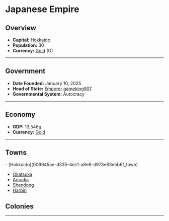 <!--UNDEDITED FILE, remove this entire line if this file has been edited!-->
# <!--NAME-->Japanese Empire<!--NAME-->

## Overview

- **Capital:** <!--CAPITAL_LINK-->[Hokkaido](006945ae-d335-4ec1-a8e6-d973e83ebb6f_town)<!--CAPITAL_LINK-->
- **Population:** <!--POPULATION-->30<!--POPULATION-->
- **Currency:** <!--CURRENCY_LINK-->[Gold](Gold_currency)<!--CURRENCY_LINK--> (<!--CURRENCY_ABV-->G<!--CURRENCY_ABV-->)

---

## Government

- **Date Founded:** <!--FOUNDED-->January 10, 2025<!--FOUNDED-->
- **Head of State:** <!--LEADER_TITLE_LINK-->[Emporer gameking907](gameking907_user)<!--LEADER_TITLE_LINK-->
- **Governmental System:** <!--GOVERNMENT-->Autocracy<!--GOVERNMENT-->

---

## Economy

- **GDP:** <!--GDP-->13,546g<!--GDP-->
- **Currency:** <!--CURRENCY_LINK-->[Gold](Gold_currency)<!--CURRENCY_LINK-->

---

## Towns

<!--TOWNS-->- [Hokkaido](006945ae-d335-4ec1-a8e6-d973e83ebb6f_town)
- [Okatsuka](cf3d85db-abc9-4381-841b-9769bcd8d2c2_town)
- [Arcadia](e148021b-361c-4d57-9e09-71d8b181be2b_town)
- [Shandong](5efed49e-cc74-4762-aedf-e392c1c697a9_town)
- [Harbin](a3b0d1ce-0e32-4163-a35f-4eb5b4e174dc_town)<!--TOWNS-->

## Colonies

<!--COLONIES--><!--COLONIES-->

---